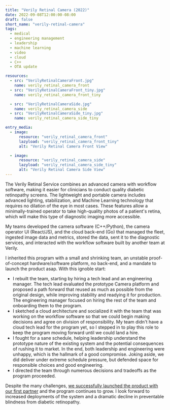 ```yaml
---
title: "Verily Retinal Camera (2022)"
date: 2022-09-08T12:00:00-08:00
draft: false
short_name: "verily-retinal-camera"
tags:
  - medical
  - engineering management
  - leadership
  - machine learning
  - video
  - cloud
  - C++
  - OTA update

resources:
  - src: "VerilyRetinalCameraFront.jpg"
    name: verily_retinal_camera_front
  - src: "VerilyRetinalCameraFront_tiny.jpg"
    name: verily_retinal_camera_front_tiny

  - src: "VerilyRetinalCameraSide.jpg"
    name: verily_retinal_camera_side
  - src: "VerilyRetinalCameraSide_tiny.jpg"
    name: verily_retinal_camera_side_tiny

entry_media:
  - image:
      resource: "verily_retinal_camera_front"
      lazyload: "verily_retinal_camera_front_tiny"
      alt: "Verily Retinal Camera Front View"

  - image:
      resource: "verily_retinal_camera_side"
      lazyload: "verily_retinal_camera_side_tiny"
      alt: "Verily Retinal Camera Side View"
---
```

The Verily Retinal Service combines an advanced camera with workflow software, making it easier for clinicians to conduct quality diabetic retinopathy screens. The lightweight and portable camera includes advanced lighting, stabilization, and Machine Learning technology that requires no dilation of the eye in most cases. These features allow a minimally-trained operator to take high-quality photos of a patient's retina, which will make this type of diagnostic imaging more accessible.

My teams developed the camera software (C++/Python), the camera operator UI (React/JS), and the cloud back-end (Go) that managed the fleet, ingested image data and metrics, stored the data, sent it to the diagnostic services, and interacted with the workflow software built by another team at Verily.

I inherited this program with a small and shrinking team, an unstable proof-of-concept hardware/software platform, no back-end, and a mandate to launch the product asap. With this ignoble start: 

* I rebuilt the team, starting by hiring a tech lead and an engineering manager. The tech lead evaluated the prototype Camera platform and proposed a path forward that reused as much as possible from the original design, while improving stability and readying it for production. The engineering manager focused on hiring the rest of the team and onboarding them to the program.
* I sketched a cloud architecture and socialized it with the team that was working on the workflow software so that we could begin making decisions and agree on division of responsibility. My team didn't have a cloud tech lead for the program yet, so I stepped in to play this role to keep the program moving forward until we could land a hire.
* I fought for a sane schedule, helping leadership understand the prototype nature of the existing system and the potential consequences of rushing it to market. In the end, both leadership and engineering were unhappy, which is the hallmark of a good compromise. Joking aside, we did deliver under extreme schedule pressure, but defended space for responsible choices and good engineering.
* I directed the team through numerous decisions and tradeoffs as the program proceeded.
 
Despite the many challenges, [we successfully launched the product with our first partner](https://verily.com/blog/first-patients-screened-with-verily-s-retinal-service-on-world-sight-day/) and the program continues to grow. I look forward to increased deployments of the system and a dramatic decline in preventable blindness from diabetic retinopathy.
